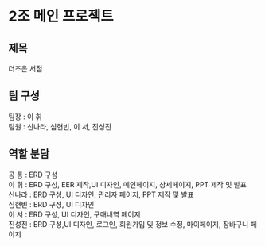 # 2조 메인 프로젝트
<h2>제목</h2>
더조은 서점

<h2>팀 구성</h2>
팀장 : 이 휘<br>
팀원 : 신나라, 심현빈, 이 서, 진성진

<h2>역할 분담</h2>

공  통 : ERD 구성<br>
이  휘 : ERD 구성, EER 제작,UI 디자인, 메인페이지, 상세페이지, PPT 제작 및 발표<br>
신나라 : ERD 구성, UI 디자인, 관리자 페이지, PPT 제작 및 발표<br>
심현빈 : ERD 구성, UI 디자인 <br>
이  서 : ERD 구성, UI 디자인, 구매내역 페이지 <br>
진성진 : ERD 구성,UI 디자인, 로그인, 회원가입 및 정보 수정, 마이페이지, 장바구니 페이지<br>
